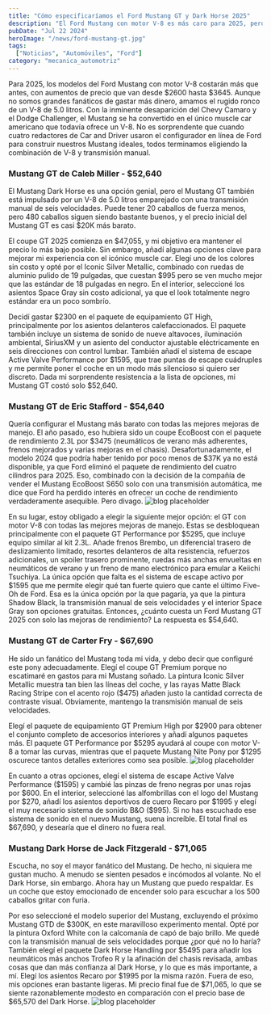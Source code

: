 ```yaml
---
title: "Cómo especificaríamos el Ford Mustang GT y Dark Horse 2025"
description: "El Ford Mustang con motor V-8 es más caro para 2025, pero sigue siendo una gran opción si amas los V-8 y las transmisiones manuales. Aquí te mostramos nuestras configuraciones ideales."
pubDate: "Jul 22 2024"
heroImage: "/news/ford-mustang-gt.jpg"
tags:
  ["Noticias", "Automóviles", "Ford"]
category: "mecanica_automotriz"
---
```


Para 2025, los modelos del Ford Mustang con motor V-8 costarán más que antes, con aumentos de precio que van desde $2600 hasta $3645. Aunque no somos grandes fanáticos de gastar más dinero, amamos el rugido ronco de un V-8 de 5.0 litros. Con la inminente desaparición del Chevy Camaro y el Dodge Challenger, el Mustang se ha convertido en el único muscle car americano que todavía ofrece un V-8. No es sorprendente que cuando cuatro redactores de Car and Driver usaron el configurador en línea de Ford para construir nuestros Mustang ideales, todos terminamos eligiendo la combinación de V-8 y transmisión manual.

### Mustang GT de Caleb Miller - $52,640

El Mustang Dark Horse es una opción genial, pero el Mustang GT también está impulsado por un V-8 de 5.0 litros emparejado con una transmisión manual de seis velocidades. Puede tener 20 caballos de fuerza menos, pero 480 caballos siguen siendo bastante buenos, y el precio inicial del Mustang GT es casi $20K más barato.

El coupe GT 2025 comienza en $47,055, y mi objetivo era mantener el precio lo más bajo posible. Sin embargo, añadí algunas opciones clave para mejorar mi experiencia con el icónico muscle car. Elegí uno de los colores sin costo y opté por el Iconic Silver Metallic, combinado con ruedas de aluminio pulido de 19 pulgadas, que cuestan $995 pero se ven mucho mejor que las estándar de 18 pulgadas en negro. En el interior, seleccioné los asientos Space Gray sin costo adicional, ya que el look totalmente negro estándar era un poco sombrío.

Decidí gastar $2300 en el paquete de equipamiento GT High, principalmente por los asientos delanteros calefaccionados. El paquete también incluye un sistema de sonido de nueve altavoces, iluminación ambiental, SiriusXM y un asiento del conductor ajustable eléctricamente en seis direcciones con control lumbar. También añadí el sistema de escape Active Valve Performance por $1595, que trae puntas de escape cuádruples y me permite poner el coche en un modo más silencioso si quiero ser discreto. Dada mi sorprendente resistencia a la lista de opciones, mi Mustang GT costó solo $52,640.

### Mustang GT de Eric Stafford - $54,640

Quería configurar el Mustang más barato con todas las mejores mejoras de manejo. El año pasado, eso hubiera sido un coupe EcoBoost con el paquete de rendimiento 2.3L por $3475 (neumáticos de verano más adherentes, frenos mejorados y varias mejoras en el chasis). Desafortunadamente, el modelo 2024 que podría haber tenido por poco menos de $37K ya no está disponible, ya que Ford eliminó el paquete de rendimiento del cuatro cilindros para 2025. Eso, combinado con la decisión de la compañía de vender el Mustang EcoBoost S650 solo con una transmisión automática, me dice que Ford ha perdido interés en ofrecer un coche de rendimiento verdaderamente asequible. Pero divago.
![blog placeholder](/news/2025-mustang-gt.jpg)

En su lugar, estoy obligado a elegir la siguiente mejor opción: el GT con motor V-8 con todas las mejores mejoras de manejo. Estas se desbloquean principalmente con el paquete GT Performance por $5295, que incluye equipo similar al kit 2.3L. Añade frenos Brembo, un diferencial trasero de deslizamiento limitado, resortes delanteros de alta resistencia, refuerzos adicionales, un spoiler trasero prominente, ruedas más anchas envueltas en neumáticos de verano y un freno de mano electrónico para emular a Keiichi Tsuchiya. La única opción que falta es el sistema de escape activo por $1595 que me permite elegir qué tan fuerte quiero que cante el último Five-Oh de Ford. Esa es la única opción por la que pagaría, ya que la pintura Shadow Black, la transmisión manual de seis velocidades y el interior Space Gray son opciones gratuitas. Entonces, ¿cuánto cuesta un Ford Mustang GT 2025 con solo las mejoras de rendimiento? La respuesta es $54,640.

### Mustang GT de Carter Fry - $67,690

He sido un fanático del Mustang toda mi vida, y debo decir que configuré este pony adecuadamente. Elegí el coupe GT Premium porque no escatimaré en gastos para mi Mustang soñado. La pintura Iconic Silver Metallic muestra tan bien las líneas del coche, y las rayas Matte Black Racing Stripe con el acento rojo ($475) añaden justo la cantidad correcta de contraste visual. Obviamente, mantengo la transmisión manual de seis velocidades.

Elegí el paquete de equipamiento GT Premium High por $2900 para obtener el conjunto completo de accesorios interiores y añadí algunos paquetes más. El paquete GT Performance por $5295 ayudará al coupe con motor V-8 a tomar las curvas, mientras que el paquete Mustang Nite Pony por $1295 oscurece tantos detalles exteriores como sea posible.
![blog placeholder](/news/hwsi-mustang.jpg)

En cuanto a otras opciones, elegí el sistema de escape Active Valve Performance ($1595) y cambié las pinzas de freno negras por unas rojas por $600. En el interior, seleccioné las alfombrillas con el logo del Mustang por $270, añadí los asientos deportivos de cuero Recaro por $1995 y elegí el muy necesario sistema de sonido B&O ($995). Si no has escuchado ese sistema de sonido en el nuevo Mustang, suena increíble. El total final es $67,690, y desearía que el dinero no fuera real.

### Mustang Dark Horse de Jack Fitzgerald - $71,065

Escucha, no soy el mayor fanático del Mustang. De hecho, ni siquiera me gustan mucho. A menudo se sienten pesados e incómodos al volante. No el Dark Horse, sin embargo. Ahora hay un Mustang que puedo respaldar. Es un coche que estoy emocionado de encender solo para escuchar a los 500 caballos gritar con furia.

Por eso seleccioné el modelo superior del Mustang, excluyendo el próximo Mustang GTD de $300K, en este maravilloso experimento mental. Opté por la pintura Oxford White con la calcomanía de capó de bajo brillo. Me quedé con la transmisión manual de seis velocidades porque ¿por qué no lo haría? También elegí el paquete Dark Horse Handling por $5495 para añadir los neumáticos más anchos Trofeo R y la afinación del chasis revisada, ambas cosas que dan más confianza al Dark Horse, y lo que es más importante, a mí. Elegí los asientos Recaro por $1995 por la misma razón. Fuera de eso, mis opciones eran bastante ligeras. Mi precio final fue de $71,065, lo que se siente razonablemente modesto en comparación con el precio base de $65,570 del Dark Horse.
![blog placeholder](/news/2025-ford-mustang-hwsi.jpg)